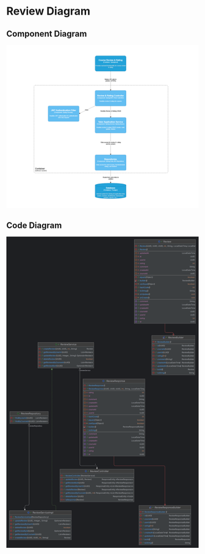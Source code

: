 # Review Diagram

## Component Diagram
![Component Diagram](/IndividualDiagram/ReviewDiagram/A09-Component_Review.drawio.png)

## Code Diagram
![Code Diagram](/IndividualDiagram/ReviewDiagram/A09-Code_Review_Tristan.drawio.png)
